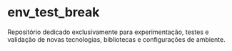 # env_test_break
Repositório dedicado exclusivamente para experimentação, testes e validação de novas tecnologias, bibliotecas e configurações de ambiente.
